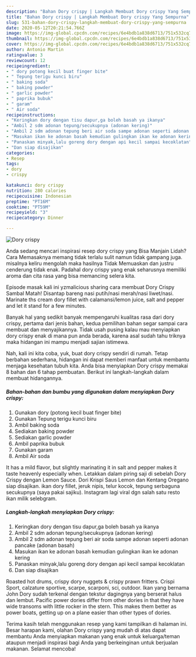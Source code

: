 ```yaml
---
description: "Bahan Dory crispy | Langkah Membuat Dory crispy Yang Sempurna"
title: "Bahan Dory crispy | Langkah Membuat Dory crispy Yang Sempurna"
slug: 531-bahan-dory-crispy-langkah-membuat-dory-crispy-yang-sempurna
date: 2020-05-12T20:21:54.766Z
image: https://img-global.cpcdn.com/recipes/6e4bdb1a838d6713/751x532cq70/dory-crispy-foto-resep-utama.jpg
thumbnail: https://img-global.cpcdn.com/recipes/6e4bdb1a838d6713/751x532cq70/dory-crispy-foto-resep-utama.jpg
cover: https://img-global.cpcdn.com/recipes/6e4bdb1a838d6713/751x532cq70/dory-crispy-foto-resep-utama.jpg
author: Antonio Martin
ratingvalue: 3
reviewcount: 12
recipeingredient:
- " dory potong kecil buat finger bite"
- " Tepung terigu kunci biru"
- " baking soda"
- " baking powder"
- " garlic powder"
- " paprika bubuk"
- " garam"
- " Air soda"
recipeinstructions:
- "Keringkan dory dengan tisu dapur,ga boleh basah ya ikanya"
- "Ambil 2 sdm adonan tepung/secukupnya (adonan kering)"
- "Ambil 2 sdm adonan tepung beri air soda sampe adonan seperti adonan pancake (adonan basah)"
- "Masukan ikan ke adonan basah kemudian gulingkan ikan ke adonan kering"
- "Panaskan minyak,lalu goreng dory dengan api kecil sampai kecoklatan"
- "Dan siap disajikan"
categories:
- Resep
tags:
- dory
- crispy

katakunci: dory crispy 
nutrition: 280 calories
recipecuisine: Indonesian
preptime: "PT16M"
cooktime: "PT59M"
recipeyield: "3"
recipecategory: Dinner

---
```



![Dory crispy](https://img-global.cpcdn.com/recipes/6e4bdb1a838d6713/751x532cq70/dory-crispy-foto-resep-utama.jpg)

Anda sedang mencari inspirasi resep dory crispy yang Bisa Manjain Lidah? Cara Memasaknya memang tidak terlalu sulit namun tidak gampang juga. misalnya keliru mengolah maka hasilnya Tidak Memuaskan dan justru cenderung tidak enak. Padahal dory crispy yang enak seharusnya memiliki aroma dan cita rasa yang bisa memancing selera kita.

Episode masak kali ini yzmalicious sharing cara membuat Dory Crispy Sambal Matah! Disantap bareng nasi putih/nasi merah/nasi liwet/nasi. Marinate ths cream dory fillet with calamansi/lemon juice, salt and pepper and let it stand for a few minutes.

Banyak hal yang sedikit banyak mempengaruhi kualitas rasa dari dory crispy, pertama dari jenis bahan, kedua pemilihan bahan segar sampai cara membuat dan menyajikannya. Tidak usah pusing kalau mau menyiapkan dory crispy enak di mana pun anda berada, karena asal sudah tahu triknya maka hidangan ini mampu menjadi sajian istimewa.


Nah, kali ini kita coba, yuk, buat dory crispy sendiri di rumah. Tetap berbahan sederhana, hidangan ini dapat memberi manfaat untuk membantu menjaga kesehatan tubuh kita. Anda bisa menyiapkan Dory crispy memakai 8 bahan dan 6 tahap pembuatan. Berikut ini langkah-langkah dalam membuat hidangannya.

<!--inarticleads1-->

##### Bahan-bahan dan bumbu yang digunakan dalam menyiapkan Dory crispy:

1. Gunakan  dory (potong kecil buat finger bite)
1. Gunakan  Tepung terigu kunci biru
1. Ambil  baking soda
1. Sediakan  baking powder
1. Sediakan  garlic powder
1. Ambil  paprika bubuk
1. Gunakan  garam
1. Ambil  Air soda


It has a mild flavor, but slightly marinating it in salt and pepper makes it taste heavenly especially when. Letakkan dalam piring saji di sebelah Dory Crispy dengan Lemon Sauce. Dori Krispi Saus Lemon dan Kentang Oregano siap disajikan. ikan dory fillet, jeruk nipis, telur kocok, tepung serbaguna secukupnya (saya pakai sajiku). Instagram lagi viral dgn salah satu resto ikan milik selebgram. 

<!--inarticleads2-->

##### Langkah-langkah menyiapkan Dory crispy:

1. Keringkan dory dengan tisu dapur,ga boleh basah ya ikanya
1. Ambil 2 sdm adonan tepung/secukupnya (adonan kering)
1. Ambil 2 sdm adonan tepung beri air soda sampe adonan seperti adonan pancake (adonan basah)
1. Masukan ikan ke adonan basah kemudian gulingkan ikan ke adonan kering
1. Panaskan minyak,lalu goreng dory dengan api kecil sampai kecoklatan
1. Dan siap disajikan


Roasted hot drums, crispy dory nuggets &amp; crispy prawn fritters. Crispi Sport, calzature sportive, scarpe, scarponi, sci, outdoor. Ikan yang bernama John Dory sudah terkenal dengan tekstur dagingnya yang berserat halus dan lembut. Pacific power dories differ from other dories in that they have wide transoms with little rocker in the stern. This makes them better as power boats, getting up on a plane easier than other types of dories. 

Terima kasih telah menggunakan resep yang kami tampilkan di halaman ini. Besar harapan kami, olahan Dory crispy yang mudah di atas dapat membantu Anda menyiapkan makanan yang enak untuk keluarga/teman ataupun menjadi inspirasi bagi Anda yang berkeinginan untuk berjualan makanan. Selamat mencoba!
